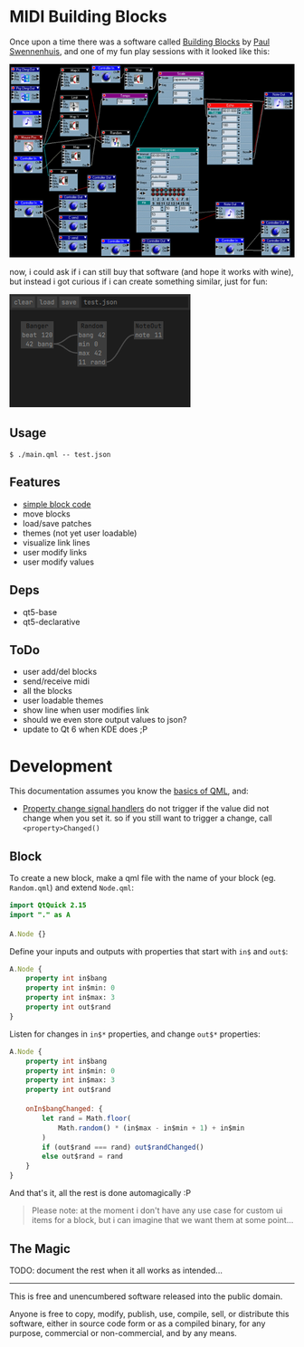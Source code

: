 # MIDI Building Blocks

Once upon a time there was a software called [Building Blocks](https://web.archive.org/web/20051102002557/http://www.midiworld.org/users/aureality/products/buildingblocks/buildingblocks.html) by [Paul Swennenhuis](https://soundcloud.com/aureality-1), and one of my fun play sessions with it looked like this:

[![bb](bb.gif?raw=true)](https://osku.de/music/innerscape-betalive2.mp3)

now, i could ask if i can still buy that software (and hope it works with wine), but instead i got curious if i can create something similar, just for fun:

![mbb](mbb.png?raw=true)

## Usage

```
$ ./main.qml -- test.json
```

## Features

- [simple block code](#block)
- move blocks
- load/save patches
- themes (not yet user loadable)
- visualize link lines
- user modify links
- user modify values

## Deps

- qt5-base
- qt5-declarative

## ToDo

- user add/del blocks
- send/receive midi
- all the blocks
- user loadable themes
- show line when user modifies link
- should we even store output values to json?
- update to Qt 6 when KDE does ;P

# Development

This documentation assumes you know the [basics of QML](https://doc.qt.io/qt-5/qtqml-syntax-basics.html), and:

- [Property change signal handlers](https://doc.qt.io/qt-5/qtqml-syntax-signals.html#property-change-signal-handlers) do not trigger if the value did not change when you set it. so if you still want to trigger a change, call `<property>Changed()`

## Block

To create a new block, make a qml file with the name of your block (eg. `Random.qml`) and extend `Node.qml`:

```qml
import QtQuick 2.15
import "." as A

A.Node {}
```

Define your inputs and outputs with properties that start with `in$` and `out$`:
```qml
A.Node {
	property int in$bang
	property int in$min: 0
	property int in$max: 3
	property int out$rand
}
```

Listen for changes in `in$*` properties, and change `out$*` properties:
```qml
A.Node {
	property int in$bang
	property int in$min: 0
	property int in$max: 3
	property int out$rand

	onIn$bangChanged: {
		let rand = Math.floor(
			Math.random() * (in$max - in$min + 1) + in$min
		)
		if (out$rand === rand) out$randChanged()
		else out$rand = rand
	}
}
```

And that's it, all the rest is done automagically :P

> Please note: at the moment i don't have any use case for custom ui items for a block, but i can imagine that we want them at some point...

## The Magic

TODO: document the rest when it all works as intended...

---

This is free and unencumbered software released into the public domain.

Anyone is free to copy, modify, publish, use, compile, sell, or
distribute this software, either in source code form or as a compiled
binary, for any purpose, commercial or non-commercial, and by any
means.
